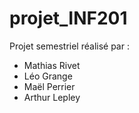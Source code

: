 # projet_INF201
Projet semestriel réalisé par :
- Mathias Rivet
- Léo Grange
- Maël Perrier
- Arthur Lepley
